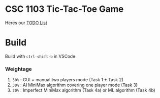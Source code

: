 # CSC 1103 Tic-Tac-Toe Game

Heres our [TODO List](./Todo.md)

# Build
Build with `ctrl-shift-b` in VSCode

### Weightage
1. `50%` : GUI + manual two players mode (Task 1 + Task 2)
2. `30%` : AI MiniMax algorithm covering one player mode (Task 3)
3. `20%` : Imperfect MiniMax algorithm (Task 4a) or ML algorithm (Task 4b)